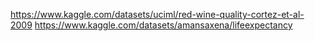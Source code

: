 https://www.kaggle.com/datasets/uciml/red-wine-quality-cortez-et-al-2009
https://www.kaggle.com/datasets/amansaxena/lifeexpectancy
